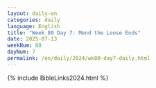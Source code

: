```yaml
---
layout: daily-en
categories: daily
language: English
title: "Week 80 Day 7: Mend the Loose Ends"
date: 2025-07-13
weekNum: 80
dayNum: 7
permalink: /en/daily/2024/wk80-day7-daily.html
---
```



{% include BibleLinks2024.html %}


